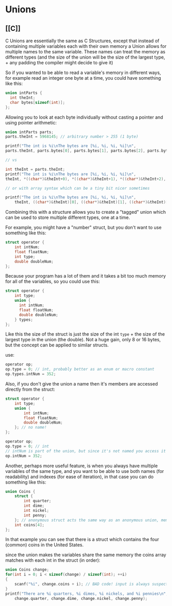 # Unions
[[C]]
---

C Unions are essentially the same as C Structures, except that instead of containing multiple variables each with their own memory a Union allows for multiple names to the same variable. These names can treat the memory as different types (and the size of the union will be the size of the largest type, + any padding the compiler might decide to give it)

So if you wanted to be able to read a variable's memory in different ways, for example read an integer one byte at a time, you could have something like this:

```c
union intParts {
  int theInt;
  char bytes[sizeof(int)];
};
```

Allowing you to look at each byte individually without casting a pointer and using pointer arithmetic:

```c
union intParts parts;
parts.theInt = 5968145; // arbitrary number > 255 (1 byte)

printf("The int is %i\nThe bytes are [%i, %i, %i, %i]\n",
parts.theInt, parts.bytes[0], parts.bytes[1], parts.bytes[2], parts.bytes[3]);

// vs

int theInt = parts.theInt;
printf("The int is %i\nThe bytes are [%i, %i, %i, %i]\n",
theInt, *((char*)&theInt+0), *((char*)&theInt+1), *((char*)&theInt+2), *((char*)&theInt+3));

// or with array syntax which can be a tiny bit nicer sometimes

printf("The int is %i\nThe bytes are [%i, %i, %i, %i]\n",
    theInt, ((char*)&theInt)[0], ((char*)&theInt)[1], ((char*)&theInt)[2], ((char*)&theInt)[3]);
```

Combining this with a structure allows you to create a "tagged" union which can be used to store multiple different types, one at a time.

For example, you might have a "number" struct, but you don't want to use something like this:

```c
struct operator {
    int intNum;
    float floatNum;
    int type;
    double doubleNum;
};
```

Because your program has a lot of them and it takes a bit too much memory for all of the variables, so you could use this:

```c
struct operator {
    int type;
    union {
      int intNum;
      float floatNum;
      double doubleNum;
    } types;
};
```

Like this the size of the struct is just the size of the int `type` + the size of the largest type in the union (the double). Not a huge gain, only 8 or 16 bytes, but the concept can be applied to similar structs.

use:

```c
operator op;
op.type = 0; // int, probably better as an enum or macro constant
op.types.intNum = 352;
```

Also, if you don't give the union a name then it's members are accessed directly from the struct:

```c
struct operator {
    int type;
    union {
        int intNum;
        float floatNum;
        double doubleNum;
    }; // no name!
};

operator op;
op.type = 0; // int
// intNum is part of the union, but since it's not named you access it directly off the struct itself
op.intNum = 352;
```

Another, perhaps more useful feature, is when you always have multiple variables of the same type, and you want to be able to use both names (for readability) and indexes (for ease of iteration), in that case you can do something like this:

```c
union Coins {
    struct {
        int quarter;
        int dime;
        int nickel;
        int penny;
    }; // anonymous struct acts the same way as an anonymous union, members are on the outer container
    int coins[4];
};
```

In that example you can see that there is a struct which contains the four (common) coins in the United States.

since the union makes the variables share the same memory the coins array matches with each int in the struct (in order):

```c
union Coins change;
for(int i = 0; i < sizeof(change) / sizeof(int); ++i)
{
    scanf("%i", change.coins + i); // BAD code! input is always suspect!
}
printf("There are %i quarters, %i dimes, %i nickels, and %i pennies\n",
    change.quarter, change.dime, change.nickel, change.penny);
```